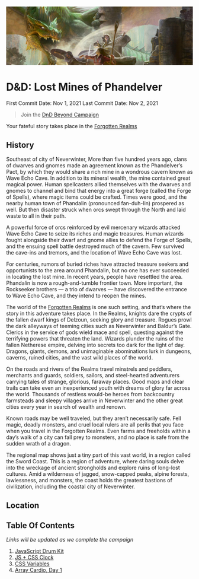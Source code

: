 ![](/Resources/General/HERO_StartBox.jpeg)

# D&D: Lost Mines of Phandelver

First Commit Date: Nov 1, 2021
Last Commit Date: Nov 2, 2021

> Join the [DnD Beyond Campaign](https://ddb.ac/campaigns/join/22728393552644687)

Your fateful story takes place in the [Forgotten Realms](/Atlas/ForgottenRealms.md)

## History

Southeast of city of Neverwinter, More than five hundred years ago, clans of dwarves and gnomes made an agreement known as the Phandelver’s Pact, by which they would share a rich mine in a wondrous cavern known as Wave Echo Cave. In addition to its mineral wealth, the mine contained great magical power. Human spellcasters allied themselves with the dwarves and gnomes to channel and bind that energy into a great forge (called the Forge of Spells), where magic items could be crafted. Times were good, and the nearby human town of Phandalin (pronounced fan-duh-lin) prospered as well. But then disaster struck when orcs swept through the North and laid waste to all in their path.

A powerful force of orcs reinforced by evil mercenary wizards attacked Wave Echo Cave to seize its riches and magic treasures. Human wizards fought alongside their dwarf and gnome allies to defend the Forge of Spells, and the ensuing spell battle destroyed much of the cavern. Few survived the cave-ins and tremors, and the location of Wave Echo Cave was lost.

For centuries, rumors of buried riches have attracted treasure seekers and opportunists to the area around Phandalin, but no one has ever succeeded in locating the lost mine. In recent years, people have resettled the area. Phandalin is now a rough-and-tumble frontier town. More important, the Rockseeker brothers — a trio of dwarves — have discovered the entrance to Wave Echo Cave, and they intend to reopen the mines.

The world of the [Forgotten Realms](/Atlas/ForgottenRealms.md) is one such setting, and that’s where the story in this adventure takes place. In the Realms, knights dare the crypts of the fallen dwarf kings of Delzoun, seeking glory and treasure. Rogues prowl the dark alleyways of teeming cities such as Neverwinter and Baldur’s Gate. Clerics in the service of gods wield mace and spell, questing against the terrifying powers that threaten the land. Wizards plunder the ruins of the fallen Netherese empire, delving into secrets too dark for the light of day. Dragons, giants, demons, and unimaginable abominations lurk in dungeons, caverns, ruined cities, and the vast wild places of the world.

On the roads and rivers of the Realms travel minstrels and peddlers, merchants and guards, soldiers, sailors, and steel-hearted adventurers carrying tales of strange, glorious, faraway places. Good maps and clear trails can take even an inexperienced youth with dreams of glory far across the world. Thousands of restless would-be heroes from backcountry farmsteads and sleepy villages arrive in Neverwinter and the other great cities every year in search of wealth and renown.

Known roads may be well traveled, but they aren’t necessarily safe. Fell magic, deadly monsters, and cruel local rulers are all perils that you face when you travel in the Forgotten Realms. Even farms and freeholds within a day’s walk of a city can fall prey to monsters, and no place is safe from the sudden wrath of a dragon.

The regional map shows just a tiny part of this vast world, in a region called the Sword Coast. This is a region of adventure, where daring souls delve into the wreckage of ancient strongholds and explore ruins of long-lost cultures. Amid a wilderness of jagged, snow-capped peaks, alpine forests, lawlessness, and monsters, the coast holds the greatest bastions of civilization, including the coastal city of Neverwinter.

## Location

## Table Of Contents

*Links will be updated as we complete the campaign*

1.  [JavaScript Drum Kit](/exercises/01%20-%20JavaScript%20Drum%20Kit)
2.  [JS + CSS Clock](/exercises/02%20-%20JS%20and%20CSS%20Clock)
3.  [CSS Variables](/exercises/03%20-%20CSS%20Variables)
4.  [Array Cardio, Day 1](/exercises/04%20-%20Array%20Cardio%20Day%201/)

